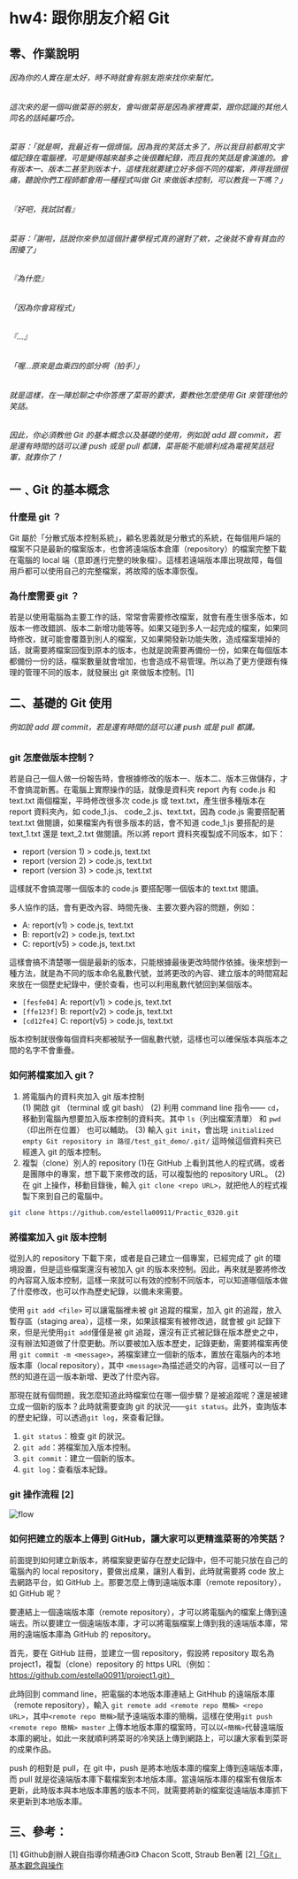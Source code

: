 # hw4: 跟你朋友介紹 Git
## 零、作業說明
###### 因為你的人實在是太好，時不時就會有朋友跑來找你來幫忙。
###### 這次來的是一個叫做菜哥的朋友，會叫做菜哥是因為家裡賣菜，跟你認識的其他人同名的話純屬巧合。
###### 菜哥：「就是啊，我最近有一個煩惱。因為我的笑話太多了，所以我目前都用文字檔記錄在電腦裡，可是變得越來越多之後很難紀錄，而且我的笑話是會演進的。會有版本一、版本二甚至到版本十，這樣我就要建立好多個不同的檔案，弄得我頭很痛，聽說你們工程師都會用一種程式叫做 Git 來做版本控制，可以教我一下嗎？」
###### 『好吧，我試試看』
###### 菜哥：「謝啦，話說你來參加這個計畫學程式真的選對了欸，之後就不會有貧血的困擾了」
###### 『為什麼』
###### 「因為你會寫程式」
###### 『...』
###### 「喔...原來是血乘四的部分啊（拍手）」
###### 就是這樣，在一陣尬聊之中你答應了菜哥的要求，要教他怎麼使用 Git 來管理他的笑話。
###### 因此，你必須教他 Git 的基本概念以及基礎的使用，例如說 add 跟 commit，若是還有時間的話可以連 push 或是 pull 都講，菜哥能不能順利成為電視笑話冠軍，就靠你了！

## 一﹑Git 的基本概念
### 什麼是 git ？
Git 屬於「分散式版本控制系統」，顧名思義就是分散式的系統，在每個用戶端的檔案不只是最新的檔案版本，也會將遠端版本倉庫（repository）的檔案完整下載在電腦的 local 端（意即進行完整的映象檔）。這樣若遠端版本庫出現故障，每個用戶都可以使用自己的完整檔案，將故障的版本庫恢復。
### 為什麼需要 git ？
若是以使用電腦為主要工作的話，常常會需要修改檔案，就會有產生很多版本，如版本一修改錯誤、版本二新增功能等等。如果又碰到多人一起完成的檔案，如果同時修改，就可能會覆蓋到別人的檔案，又如果開發新功能失敗，造成檔案壞掉的話，就需要將檔案回復到原本的版本，也就是說需要再備份一份，如果在每個版本都備份一份的話，檔案數量就會增加，也會造成不易管理。所以為了更方便跟有條理的管理不同的版本，就發展出 git 來做版本控制。[1]
## 二、基礎的 Git 使用
###### 例如說 add 跟 commit，若是還有時間的話可以連 push 或是 pull 都講。
### git 怎麼做版本控制？
若是自己一個人做一份報告時，會根據修改的版本一、版本二、版本三做儲存，才不會搞混新舊。在電腦上實際操作的話，就像是資料夾 report 內有 code.js 和 text.txt 兩個檔案，平時修改很多次 code.js 或 text.txt，產生很多種版本在 report 資料夾內，如 code_1.js、 code_2.js、text.txt，因為 code.js 需要搭配著 text.txt 做閱讀，如果檔案內有很多版本的話，會不知道 code_1.js 要搭配的是 text_1.txt 還是 text_2.txt 做閱讀。所以將 report 資料夾複製成不同版本，如下：

- report (version 1) > code.js, text.txt
- report (version 2) > code.js, text.txt
- report (version 3) > code.js, text.txt

這樣就不會搞混哪一個版本的 code.js 要搭配哪一個版本的 text.txt 閱讀。

多人協作的話，會有更改內容、時間先後、主要次要內容的問題，例如：

- A: report(v1) > code.js, text.txt
- B: report(v2) > code.js, text.txt
- C: report(v5) > code.js, text.txt

這樣會搞不清楚哪一個是最新的版本，只能根據最後更改時間作依據。後來想到一種方法，就是為不同的版本命名亂數代號，並將更改的內容、建立版本的時間寫起來放在一個歷史紀錄中，便於查看，也可以利用亂數代號回到某個版本。
- `[fesfe04]` A: report(v1) > code.js, text.txt
- `[ffe123f]` B: report(v2) > code.js, text.txt
- `[cd12fe4]` C: report(v5) > code.js, text.txt

版本控制就很像每個資料夾都被賦予一個亂數代號，這樣也可以確保版本與版本之間的名字不會重疊。
### 
### 如何將檔案加入 git？
1. 將電腦內的資料夾加入 git 版本控制  
(1) 開啟 git （terminal 或 git bash）
(2) 利用 command line 指令—— `cd`，移動到電腦內想要加入版本控制的資料夾。其中 `ls`（列出檔案清單） 和 `pwd`（印出所在位置） 也可以輔助。
(3) 輸入 `git init`，會出現 `initialized empty Git repository in 路徑/test_git_demo/.git/` 這時候這個資料夾已經進入 git 的版本控制。  
2. 複製（clone）別人的 repository
(1)在 GitHub 上看到其他人的程式碼，或者是團隊中的專案，想下載下來修改的話，可以複製他的 repository URL。
(2) 在 git 上操作，移動目錄後，輸入 `git clone <repo URL>`，就把他人的程式複製下來到自己的電腦中。
```bash
git clone https://github.com/estella00911/Practic_0320.git
```

### 將檔案加入 git 版本控制
從別人的 repository 下載下來，或者是自己建立一個專案，已經完成了 git 的環境設置，但是這些檔案還沒有被加入 git 的版本來控制。因此，再來就是要將修改的內容寫入版本控制，這樣一來就可以有效的控制不同版本，可以知道哪個版本做了什麼修改，也可以作為歷史紀錄，以備未來需要。  

使用 `git add <file>` 可以讓電腦裡未被 git 追蹤的檔案，加入 git 的追蹤，放入暫存區（staging area），這樣一來，如果該檔案有被修改過，就會被 git 記錄下來，但是光使用`git add`僅僅是被 git 追蹤，還沒有正式被記錄在版本歷史之中，沒有辦法知道做了什麼更動。所以要被加入版本歷史，記錄更動，需要將檔案再使用 `git commit -m <message>`，將檔案建立一個新的版本，置放在電腦內的本地版本庫（local repository），其中 `<message>`為描述遞交的內容，這樣可以一目了然的知道在這一版本新增、更改了什麼內容。

那現在就有個問題，我怎麼知道此時檔案位在哪一個步驟？是被追蹤呢？還是被建立成一個新的版本？此時就需要查詢 git 的狀況——`git status`。此外，查詢版本的歷史紀錄，可以透過`git log`，來查看記錄。

1. `git status`：檢查 git 的狀況。
2. `git add`：將檔案加入版本控制。
3. `git commit`：建立一個新的版本。
4. `git log`：查看版本紀錄。

### git 操作流程 [2]
![flow](./images/hw4_1_flow.png)

### 如何把建立的版本上傳到 GitHub，讓大家可以更精進菜哥的冷笑話？
前面提到如何建立新版本，將檔案變更留存在歷史記錄中，但不可能只放在自己的電腦內的 local repository，要做出成果，讓別人看到，此時就需要將 code 放上去網路平台，如 GitHub 上。那要怎麼上傳到遠端版本庫（remote repository），如 GitHub 呢？

要連結上一個遠端版本庫（remote repository），才可以將電腦內的檔案上傳到遠端去。所以要建立一個遠端版本庫，才可以將電腦檔案上傳到我的遠端版本庫，常用的遠端版本庫為 GitHub 的 repository。

首先，要在 GitHub 註冊，並建立一個 repository，假設將 repository 取名為 project1，複製（clone）repository 的 https URL（例如：https://github.com/estella00911/project1.git）

此時回到 command line，把電腦的本地版本庫連結上 GitHhub 的遠端版本庫（remote repository），輸入 `git remote add <remote repo 簡稱> <repo URL>`，其中`<remote repo 簡稱>`賦予遠端版本庫的簡稱，這樣在使用`git push <remote repo 簡稱> master` 上傳本地版本庫的檔案時，可以以`<簡稱>`代替遠端版本庫的網址，如此一來就順利將菜哥的冷笑話上傳到網路上，可以讓大家看到菜哥的成果作品。

push 的相對是 pull，在 git 中，push 是將本地版本庫的檔案上傳到遠端版本庫，而 pull 就是從遠端版本庫下載檔案到本地版本庫。當遠端版本庫的檔案有做版本更新，此時版本與本地版本庫舊的版本不同，就需要將新的檔案從遠端版本庫抓下來更新到本地版本庫。

## 三、參考：
[1] 《Github創辦人親自指導你精通Git》 Chacon Scott, Straub Ben著
[2][「Git」基本觀念與操作](https://www.google.com/url?sa=i&url=https%3A%2F%2Fmedium.com%2F%40lionel_0814%2Fgit-%25E5%259F%25BA%25E6%259C%25AC%25E8%25A7%2580%25E5%25BF%25B5%25E8%2588%2587%25E6%2593%258D%25E4%25BD%259C-32f5dd0913e3&psig=AOvVaw01_QBj3qQRVbKg7BF3Uhpg&ust=1618838902987000&source=images&cd=vfe&ved=0CAIQjRxqFwoTCIDdu4Hzh_ACFQAAAAAdAAAAABAP)